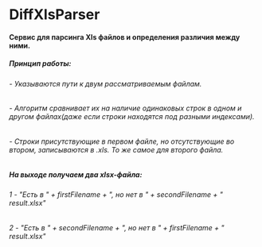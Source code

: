 # DiffXlsParser
#### Сервис для парсинга Xls файлов и определения различия между ними.
##### Принцип работы: 
###### - Указываются пути к двум рассматриваемым файлам. 
###### - Алгоритм сравнивает их на наличие одинаковых строк в одном и другом файлах(даже если строки находятся под разными индексами).
###### - Строки присутствующие в первом файле, но отсутствующие во втором, записываются в .xls. То же самое для второго файла.
##### На выходе получаем два xlsx-файла: 
###### 1 - "Есть в " + firstFilename + ", но нет в " + secondFilename + " result.xlsx" 
###### 2 - "Есть в " + secondFilename + ", но нет в " + firstFilename + " result.xlsx"
